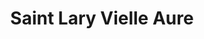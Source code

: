---
title: Saint Lary Vielle Aure
url: /saint-lary-vielle-aure/
latitude: 42.825
longitude: 0.326
---